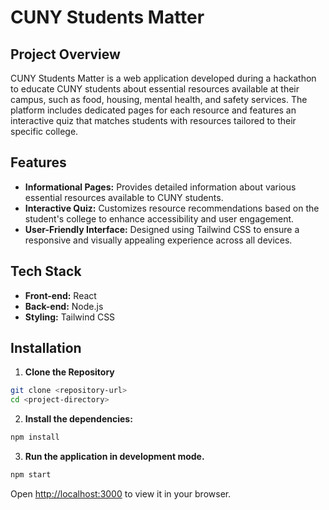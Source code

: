 # CUNY Students Matter

## Project Overview

CUNY Students Matter is a web application developed during a hackathon to educate CUNY students about essential resources available at their campus, such as food, housing, mental health, and safety services. The platform includes dedicated pages for each resource and features an interactive quiz that matches students with resources tailored to their specific college.

## Features

- **Informational Pages:** Provides detailed information about various essential resources available to CUNY students.
- **Interactive Quiz:** Customizes resource recommendations based on the student's college to enhance accessibility and user engagement.
- **User-Friendly Interface:** Designed using Tailwind CSS to ensure a responsive and visually appealing experience across all devices.

## Tech Stack

- **Front-end:** React
- **Back-end:** Node.js
- **Styling:** Tailwind CSS

## Installation

1. **Clone the Repository**

```bash
git clone <repository-url>
cd <project-directory>
```

2. **Install the dependencies:**
   
```bash
npm install
```
3. **Run the application in development mode.**

```bash
npm start
```
Open [http://localhost:3000](http://localhost:3000) to view it in your browser.

